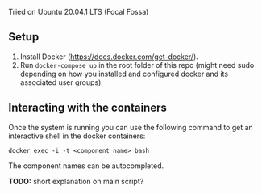 Tried on Ubuntu 20.04.1 LTS (Focal Fossa)

 ## Setup
 1. Install Docker (https://docs.docker.com/get-docker/).
 2. Run `docker-compose up` in the root folder of this repo (might need sudo depending on how you installed and configured docker and its associated user groups).

 ## Interacting with the containers
 Once the system is running you can use the following command to get an interactive shell in the docker containers:
 ```
 docker exec -i -t <component_name> bash
 ```
The component names can be autocompleted.

**TODO:** short explanation on main script?
